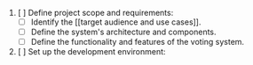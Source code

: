 1.  [ ] Define project scope and requirements:
	- [ ] Identify the [[target audience and use cases]].
	- [ ] Define the system's architecture and components.
	- [ ] Define the functionality and features of the voting system.
2.  [ ] Set up the development environment: